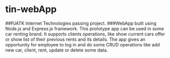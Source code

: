# tin-webApp
##PJATK Internet Technologies passing project. 
###WebApp built using Node.js and Express.js framework. 
This prototype app can be used in some car renting brand.
It supports clients operations, like show current cars offer or show list of their previous rents and its details.
The app gives an opportunity for employee to log in and do some CRUD operations like add new car, client, rent, update or delete some data.

